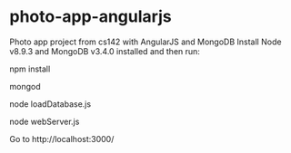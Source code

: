 # photo-app-angularjs
Photo app project from cs142 with AngularJS and MongoDB
Install Node v8.9.3 and MongoDB v3.4.0 installed and then run:

npm install

mongod

node loadDatabase.js

node webServer.js

Go to http://localhost:3000/
